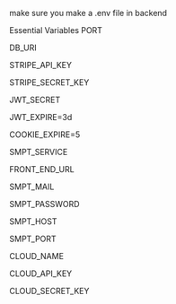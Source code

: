 make sure you make a .env file in backend

Essential Variables
PORT

DB_URI

STRIPE_API_KEY

STRIPE_SECRET_KEY

JWT_SECRET

JWT_EXPIRE=3d

COOKIE_EXPIRE=5

SMPT_SERVICE

FRONT_END_URL

SMPT_MAIL

SMPT_PASSWORD

SMPT_HOST

SMPT_PORT

CLOUD_NAME

CLOUD_API_KEY

CLOUD_SECRET_KEY
